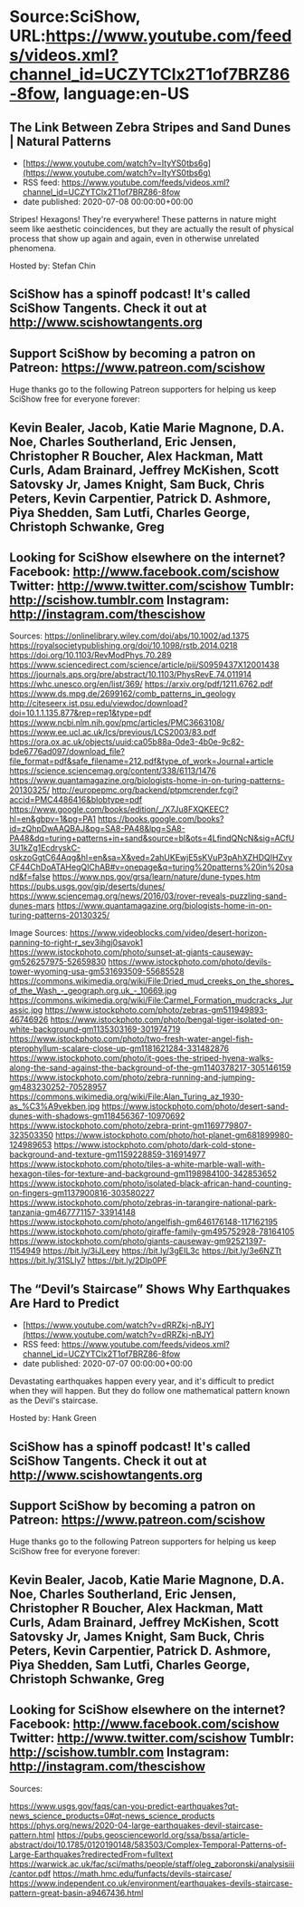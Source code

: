 # Source:SciShow, URL:https://www.youtube.com/feeds/videos.xml?channel_id=UCZYTClx2T1of7BRZ86-8fow, language:en-US

## The Link Between Zebra Stripes and Sand Dunes | Natural Patterns
 - [https://www.youtube.com/watch?v=ItyYS0tbs6g](https://www.youtube.com/watch?v=ItyYS0tbs6g)
 - RSS feed: https://www.youtube.com/feeds/videos.xml?channel_id=UCZYTClx2T1of7BRZ86-8fow
 - date published: 2020-07-08 00:00:00+00:00

Stripes! Hexagons! They're everywhere! These patterns in nature might seem like aesthetic coincidences, but they are actually the result of physical process that show up again and again, even in otherwise unrelated phenomena.

Hosted by: Stefan Chin

SciShow has a spinoff podcast! It's called SciShow Tangents. Check it out at http://www.scishowtangents.org
----------
Support SciShow by becoming a patron on Patreon: https://www.patreon.com/scishow
----------
Huge thanks go to the following Patreon supporters for helping us keep SciShow free for everyone forever:

Kevin Bealer, Jacob, Katie Marie Magnone, D.A. Noe, Charles Southerland, Eric Jensen, Christopher R Boucher, Alex Hackman, Matt Curls, Adam Brainard, Jeffrey McKishen, Scott Satovsky Jr, James Knight, Sam Buck, Chris Peters, Kevin Carpentier, Patrick D. Ashmore, Piya Shedden, Sam Lutfi, Charles George, Christoph Schwanke, Greg
----------
Looking for SciShow elsewhere on the internet?
Facebook: http://www.facebook.com/scishow
Twitter: http://www.twitter.com/scishow
Tumblr: http://scishow.tumblr.com
Instagram: http://instagram.com/thescishow
----------
Sources:
https://onlinelibrary.wiley.com/doi/abs/10.1002/ad.1375
https://royalsocietypublishing.org/doi/10.1098/rstb.2014.0218
https://doi.org/10.1103/RevModPhys.70.289
https://www.sciencedirect.com/science/article/pii/S0959437X12001438
https://journals.aps.org/pre/abstract/10.1103/PhysRevE.74.011914
https://whc.unesco.org/en/list/369/
https://arxiv.org/pdf/1211.6762.pdf
https://www.ds.mpg.de/2699162/comb_patterns_in_geology
http://citeseerx.ist.psu.edu/viewdoc/download?doi=10.1.1.135.877&rep=rep1&type=pdf
https://www.ncbi.nlm.nih.gov/pmc/articles/PMC3663108/
https://www.ee.ucl.ac.uk/lcs/previous/LCS2003/83.pdf
https://ora.ox.ac.uk/objects/uuid:ca05b88a-0de3-4b0e-9c82-bde6776ad097/download_file?file_format=pdf&safe_filename=212.pdf&type_of_work=Journal+article 
https://science.sciencemag.org/content/338/6113/1476
https://www.quantamagazine.org/biologists-home-in-on-turing-patterns-20130325/
http://europepmc.org/backend/ptpmcrender.fcgi?accid=PMC4486416&blobtype=pdf
https://www.google.com/books/edition/_/X7Ju8FXQKEEC?hl=en&gbpv=1&pg=PA1 
https://books.google.com/books?id=zQhpDwAAQBAJ&pg=SA8-PA48&lpg=SA8-PA48&dq=turing+patterns+in+sand&source=bl&ots=4LfindQNcN&sig=ACfU3U1kZg1EcdryskC-oskzoGgtC64Aqg&hl=en&sa=X&ved=2ahUKEwjE5sKVuP3pAhXZHDQIHZvyCF44ChDoATAHegQIChAB#v=onepage&q=turing%20patterns%20in%20sand&f=false 
https://www.nps.gov/grsa/learn/nature/dune-types.htm
https://pubs.usgs.gov/gip/deserts/dunes/
https://www.sciencemag.org/news/2016/03/rover-reveals-puzzling-sand-dunes-mars
https://www.quantamagazine.org/biologists-home-in-on-turing-patterns-20130325/

Image Sources:
https://www.videoblocks.com/video/desert-horizon-panning-to-right-r_sev3ihgj0savok1
https://www.istockphoto.com/photo/sunset-at-giants-causeway-gm526257975-52659830
https://www.istockphoto.com/photo/devils-tower-wyoming-usa-gm531693509-55685528
https://commons.wikimedia.org/wiki/File:Dried_mud_creeks_on_the_shores_of_the_Wash_-_geograph.org.uk_-_10669.jpg
https://commons.wikimedia.org/wiki/File:Carmel_Formation_mudcracks_Jurassic.jpg
https://www.istockphoto.com/photo/zebras-gm511949893-46746926
https://www.istockphoto.com/photo/bengal-tiger-isolated-on-white-background-gm1135303169-301974719
https://www.istockphoto.com/photo/two-fresh-water-angel-fish-pterophyllum-scalare-close-up-gm1181621284-331482876
https://www.istockphoto.com/photo/it-goes-the-striped-hyena-walks-along-the-sand-against-the-background-of-the-gm1140378217-305146159
https://www.istockphoto.com/photo/zebra-running-and-jumping-gm483230252-70528957
https://commons.wikimedia.org/wiki/File:Alan_Turing_az_1930-as_%C3%A9vekben.jpg
https://www.istockphoto.com/photo/desert-sand-dunes-with-shadows-gm118456367-10970692
https://www.istockphoto.com/photo/zebra-print-gm1169779807-323503350
https://www.istockphoto.com/photo/hot-planet-gm681899980-124989653
https://www.istockphoto.com/photo/dark-cold-stone-background-and-texture-gm1159228859-316914977
https://www.istockphoto.com/photo/tiles-a-white-marble-wall-with-hexagon-tiles-for-texture-and-background-gm1198984100-342853652
https://www.istockphoto.com/photo/isolated-black-african-hand-counting-on-fingers-gm1137900816-303580227
https://www.istockphoto.com/photo/zebras-in-tarangire-national-park-tanzania-gm467771157-33914148
https://www.istockphoto.com/photo/angelfish-gm646176148-117162195
https://www.istockphoto.com/photo/giraffe-family-gm495752928-78164105
https://www.istockphoto.com/photo/giants-causeway-gm92521397-1154949
https://bit.ly/3iJLeey
https://bit.ly/3gEIL3c
https://bit.ly/3e6NZTt
https://bit.ly/31SLly7
https://bit.ly/2Dlp0PF

## The “Devil’s Staircase” Shows Why Earthquakes Are Hard to Predict
 - [https://www.youtube.com/watch?v=dRRZkj-nBJY](https://www.youtube.com/watch?v=dRRZkj-nBJY)
 - RSS feed: https://www.youtube.com/feeds/videos.xml?channel_id=UCZYTClx2T1of7BRZ86-8fow
 - date published: 2020-07-07 00:00:00+00:00

Devastating earthquakes happen every year, and it's difficult to predict when they will happen. But they do follow one mathematical pattern known as the Devil's staircase.

Hosted by: Hank Green

SciShow has a spinoff podcast! It's called SciShow Tangents. Check it out at http://www.scishowtangents.org
----------
Support SciShow by becoming a patron on Patreon: https://www.patreon.com/scishow
----------
Huge thanks go to the following Patreon supporters for helping us keep SciShow free for everyone forever:

Kevin Bealer, Jacob, Katie Marie Magnone, D.A. Noe, Charles Southerland, Eric Jensen, Christopher R Boucher, Alex Hackman, Matt Curls, Adam Brainard, Jeffrey McKishen, Scott Satovsky Jr, James Knight, Sam Buck, Chris Peters, Kevin Carpentier, Patrick D. Ashmore, Piya Shedden, Sam Lutfi, Charles George, Christoph Schwanke, Greg
----------
Looking for SciShow elsewhere on the internet?
Facebook: http://www.facebook.com/scishow
Twitter: http://www.twitter.com/scishow
Tumblr: http://scishow.tumblr.com
Instagram: http://instagram.com/thescishow
----------
Sources:

https://www.usgs.gov/faqs/can-you-predict-earthquakes?qt-news_science_products=0#qt-news_science_products
https://phys.org/news/2020-04-large-earthquakes-devil-staircase-pattern.html
https://pubs.geoscienceworld.org/ssa/bssa/article-abstract/doi/10.1785/0120190148/583503/Complex-Temporal-Patterns-of-Large-Earthquakes?redirectedFrom=fulltext
https://warwick.ac.uk/fac/sci/maths/people/staff/oleg_zaboronski/analysisiii/cantor.pdf
https://math.hmc.edu/funfacts/devils-staircase/
https://www.independent.co.uk/environment/earthquakes-devils-staircase-pattern-great-basin-a9467436.html

